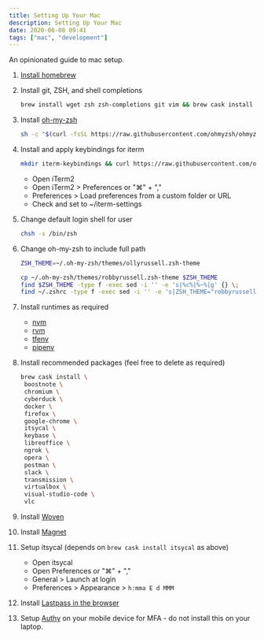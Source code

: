 ```yaml
---
title: Setting Up Your Mac
description: Setting Up Your Mac
date: 2020-06-08 09:41
tags: ["mac", "development"]
---
```


An opinionated guide to mac setup.

1. [Install homebrew](https://brew.sh/)
1. Install git, ZSH, and shell completions

   ```bash
   brew install wget zsh zsh-completions git vim && brew cask install java iterm2
   ```

1. Install [oh-my-zsh](https://github.com/ohmyzsh/ohmyzsh)

   ```bash
   sh -c "$(curl -fsSL https://raw.githubusercontent.com/ohmyzsh/ohmyzsh/master/tools/install.sh)"
   ```

1. Install and apply keybindings for iterm

   ```bash
   mkdir iterm-keybindings && curl https://raw.githubusercontent.com/olmesm/setup-mac/master/iterm-keybindings/com.googlecode.iterm2.plist --output ~/iterm-keybindings/com.googlecode.iterm2.plist
   ```

   - Open iTerm2
   - Open iTerm2 > Preferences or "⌘" + ","
   - Preferences > Load preferences from a custom folder or URL
   - Check and set to ~/iterm-settings

1. Change default login shell for user

   ```bash
   chsh -s /bin/zsh
   ```

1. Change oh-my-zsh to include full path

   ```bash
   ZSH_THEME=~/.oh-my-zsh/themes/ollyrussell.zsh-theme

   cp ~/.oh-my-zsh/themes/robbyrussell.zsh-theme $ZSH_THEME
   find $ZSH_THEME -type f -exec sed -i '' -e 's|%c%|%~%|g' {} \;
   find ~/.zshrc -type f -exec sed -i '' -e 's|ZSH_THEME="robbyrussell"|ZSH_THEME="ollyrussell"|g' {} \;
   ```

1. Install runtimes as required

   - [nvm](https://github.com/nvm-sh/nvm)
   - [rvm](https://rvm.io/)
   - [tfenv](https://github.com/tfutils/tfenv)
   - [pipenv](https://github.com/pypa/pipenv)

1. Install recommended packages (feel free to delete as required)

   ```bash
   brew cask install \
    boostnote \
    chromium \
    cyberduck \
    docker \
    firefox \
    google-chrome \
    itsycal \
    keybase \
    libreoffice \
    ngrok \
    opera \
    postman \
    slack \
    transmission \
    virtualbox \
    visual-studio-code \
    vlc
   ```

1. Install [Woven](https://woven.com/)

1. Install [Magnet](https://apps.apple.com/gb/app/magnet/id441258766)

1. Setup itsycal (depends on `brew cask install itsycal` as above)

   - Open itsycal
   - Open Preferences or "⌘" + ","
   - General > Launch at login
   - Preferences > Appearance > `h:mma E d MMM`

1. Install [Lastpass in the browser](https://lastpass.com/misc_download2.php)

1. Setup [Authy](https://authy.com/) on your mobile device for MFA - do not install this on your laptop.

